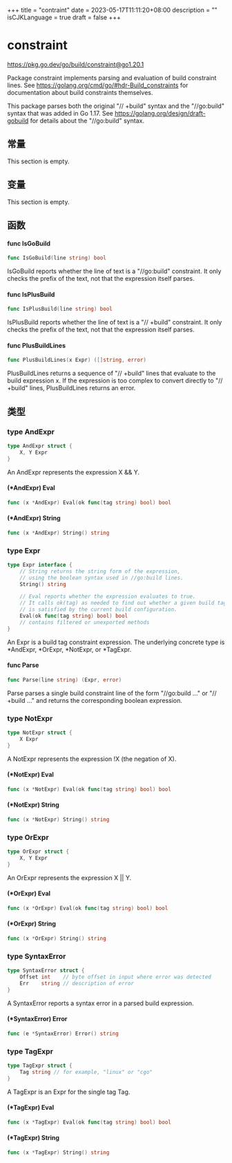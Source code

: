 +++
title = "contraint"
date = 2023-05-17T11:11:20+08:00
description = ""
isCJKLanguage = true
draft = false
+++

# constraint

https://pkg.go.dev/go/build/constraint@go1.20.1



Package constraint implements parsing and evaluation of build constraint lines. See https://golang.org/cmd/go/#hdr-Build_constraints for documentation about build constraints themselves.

This package parses both the original "// +build" syntax and the "//go:build" syntax that was added in Go 1.17. See https://golang.org/design/draft-gobuild for details about the "//go:build" syntax.



## 常量 

This section is empty.

## 变量

This section is empty.

## 函数

#### func IsGoBuild 

``` go 
func IsGoBuild(line string) bool
```

IsGoBuild reports whether the line of text is a "//go:build" constraint. It only checks the prefix of the text, not that the expression itself parses.

#### func IsPlusBuild 

``` go 
func IsPlusBuild(line string) bool
```

IsPlusBuild reports whether the line of text is a "// +build" constraint. It only checks the prefix of the text, not that the expression itself parses.

#### func PlusBuildLines 

``` go 
func PlusBuildLines(x Expr) ([]string, error)
```

PlusBuildLines returns a sequence of "// +build" lines that evaluate to the build expression x. If the expression is too complex to convert directly to "// +build" lines, PlusBuildLines returns an error.

## 类型

### type AndExpr 

``` go 
type AndExpr struct {
	X, Y Expr
}
```

An AndExpr represents the expression X && Y.

#### (*AndExpr) Eval 

``` go 
func (x *AndExpr) Eval(ok func(tag string) bool) bool
```

#### (*AndExpr) String 

``` go 
func (x *AndExpr) String() string
```

### type Expr 

``` go 
type Expr interface {
	// String returns the string form of the expression,
	// using the boolean syntax used in //go:build lines.
	String() string

	// Eval reports whether the expression evaluates to true.
	// It calls ok(tag) as needed to find out whether a given build tag
	// is satisfied by the current build configuration.
	Eval(ok func(tag string) bool) bool
	// contains filtered or unexported methods
}
```

An Expr is a build tag constraint expression. The underlying concrete type is *AndExpr, *OrExpr, *NotExpr, or *TagExpr.

#### func Parse 

``` go 
func Parse(line string) (Expr, error)
```

Parse parses a single build constraint line of the form "//go:build ..." or "// +build ..." and returns the corresponding boolean expression.

### type NotExpr 

``` go 
type NotExpr struct {
	X Expr
}
```

A NotExpr represents the expression !X (the negation of X).

#### (*NotExpr) Eval 

``` go 
func (x *NotExpr) Eval(ok func(tag string) bool) bool
```

#### (*NotExpr) String 

``` go 
func (x *NotExpr) String() string
```

### type OrExpr 

``` go 
type OrExpr struct {
	X, Y Expr
}
```

An OrExpr represents the expression X || Y.

#### (*OrExpr) Eval 

``` go 
func (x *OrExpr) Eval(ok func(tag string) bool) bool
```

#### (*OrExpr) String 

``` go 
func (x *OrExpr) String() string
```

### type SyntaxError 

``` go 
type SyntaxError struct {
	Offset int    // byte offset in input where error was detected
	Err    string // description of error
}
```

A SyntaxError reports a syntax error in a parsed build expression.

#### (*SyntaxError) Error 

``` go 
func (e *SyntaxError) Error() string
```

### type TagExpr 

``` go 
type TagExpr struct {
	Tag string // for example, "linux" or "cgo"
}
```

A TagExpr is an Expr for the single tag Tag.

#### (*TagExpr) Eval 

``` go 
func (x *TagExpr) Eval(ok func(tag string) bool) bool
```

#### (*TagExpr) String 

``` go 
func (x *TagExpr) String() string
```